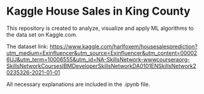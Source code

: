 # Kaggle House Sales in King County

This repository is created to analyze, visualize and apply ML algorithms to the data set on Kaggle.com.

The dataset link: https://www.kaggle.com/harlfoxem/housesalesprediction?utm_medium=Exinfluencer&utm_source=Exinfluencer&utm_content=000026UJ&utm_term=10006555&utm_id=NA-SkillsNetwork-wwwcourseraorg-SkillsNetworkCoursesIBMDeveloperSkillsNetworkDA0101ENSkillsNetwork20235326-2021-01-01

All necessary explanations are included in the .ipynb file.
